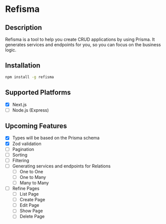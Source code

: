 # Refisma

## Description

Refisma is a tool to help you create CRUD applications by using Prisma. It generates services and endpoints for you, so you can focus on the business logic.

## Installation

```bash
npm install -g refisma
```

## Supported Platforms

- [x] Next.js
- [ ] Node.js (Express)

## Upcoming Features

- [x] Types will be based on the Prisma schema
- [x] Zod validation
- [ ] Pagination
- [ ] Sorting
- [ ] Filtering
- [ ] Generating services and endpoints for Relations
  - [ ] One to One
  - [ ] One to Many
  - [ ] Many to Many
- [ ] Refine Pages
  - [ ] List Page
  - [ ] Create Page
  - [ ] Edit Page
  - [ ] Show Page
  - [ ] Delete Page